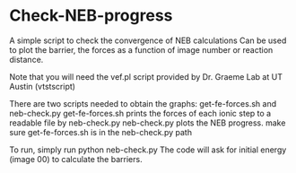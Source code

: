 # Check-NEB-progress

A simple script to check the convergence of NEB calculations
Can be used to plot the barrier, the forces as a function of image number or reaction distance. 

Note that you will need the vef.pl script provided by Dr. Graeme Lab at UT Austin (vtstscript)

There are two scripts needed to obtain the graphs: get-fe-forces.sh and neb-check.py
get-fe-forces.sh prints the forces of each ionic step to a readable file by neb-check.py
neb-check.py plots the NEB progress. make sure get-fe-forces.sh is in the neb-check.py path

To run, simply run python neb-check.py
The code will ask for initial energy (image 00) to calculate the barriers. 
